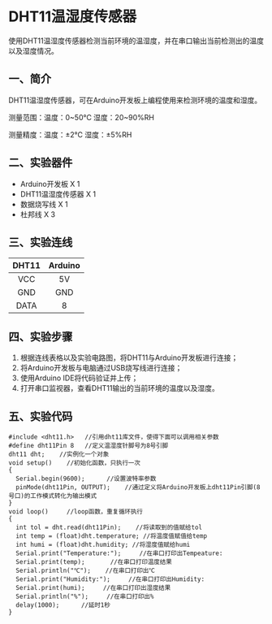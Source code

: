 # DHT11温湿度传感器

使用DHT11温湿度传感器检测当前环境的温湿度，并在串口输出当前检测出的温度以及湿度情况。



## 一、简介

DHT11温湿度传感器，可在Arduino开发板上编程使用来检测环境的温度和湿度。

测量范围：温度：0~50℃           湿度：20~90%RH

测量精度：温度：±2℃               湿度：±5%RH



## 二、实验器件

- Arduino开发板  X  1
- DHT11温湿度传感器  X  1
- 数据烧写线  X  1
- 杜邦线  X  3

## 三、实验连线

| DHT11 | Arduino |
| :---: | :-----: |
|  VCC  |   5V    |
|  GND  |   GND   |
| DATA  |    8    |



## 四、实验步骤

1. 根据连线表格以及实验电路图，将DHT11与Arduino开发板进行连接；
2. 将Arduino开发板与电脑通过USB烧写线进行连接；
3. 使用Arduino IDE将代码验证并上传；
4. 打开串口监视器，查看DHT11输出的当前环境的温度以及湿度。



## 五、实验代码

```
#include <dht11.h>   //引用dht11库文件，使得下面可以调用相关参数
#define dht11Pin 8   //定义温湿度针脚号为8号引脚
dht11 dht;    //实例化一个对象
void setup()    //初始化函数，只执行一次
{
  Serial.begin(9600);      //设置波特率参数
  pinMode(dht11Pin, OUTPUT);    //通过定义将Arduino开发板上dht11Pin引脚(8号口)的工作模式转化为输出模式
}
void loop()     //loop函数，重复循环执行
{
  int tol = dht.read(dht11Pin);    //将读取到的值赋给tol
  int temp = (float)dht.temperature; //将温度值赋值给temp
  int humi = (float)dht.humidity; //将湿度值赋给humi
  Serial.print("Temperature:");     //在串口打印出Tempeature:
  Serial.print(temp);       //在串口打印温度结果
  Serial.println("℃");    //在串口打印出℃
  Serial.print("Humidity:");     //在串口打印出Humidity:
  Serial.print(humi);     //在串口打印出湿度结果
  Serial.println("%");     //在串口打印出%
  delay(1000);      //延时1秒
}
```

